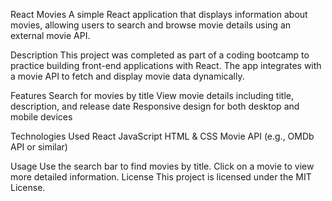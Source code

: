 React Movies
A simple React application that displays information about movies, allowing users to search and browse movie details using an external movie API.

Description
This project was completed as part of a coding bootcamp to practice building front-end applications with React. The app integrates with a movie API to fetch and display movie data dynamically.

Features
Search for movies by title
View movie details including title, description, and release date
Responsive design for both desktop and mobile devices

Technologies Used
React
JavaScript
HTML & CSS
Movie API (e.g., OMDb API or similar)

Usage
Use the search bar to find movies by title.
Click on a movie to view more detailed information.
License
This project is licensed under the MIT License.

